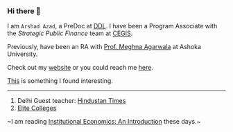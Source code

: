 ### Hi there 👋

I am `Arshad Azad`, a PreDoc at [DDL](devdatalab.org/team). I have been a Program Associate with the _Strategic Public Finance_ team at [CEGIS](https://api.cegis.org/arshad-azad).


Previously, have been an RA with [Prof. Meghna Agarwala](https://www.ashoka.edu.in/profile/meghna-agarwala-3/) at Ashoka University.

Check out my [website](https://azadecon.github.io) or you could reach me [here](mailto:azadecon@gmail.com).

[This](https://gist.github.com/bbdaniels/246867d78f07db5b2baecd0d8a22ef1a) is something I found interesting.


---
1. Delhi Guest teacher: [Hindustan Times](https://www.hindustantimes.com/class-of-2018/delhi-schools-12000-teacher-vacancies.html)
2. [Elite Colleges](https://www.nber.org/system/files/working_papers/w31492/w31492.pdf)

~I am reading [Institutional Economics: An Introduction](https://books.google.co.in/books/about/Institutional_Economics.html?id=a22MDwAAQBAJ&redir_esc=y) these days.~

<!--
**azadecon/azadecon** is a ✨ _special_ ✨ repository because its `README.md` (this file) appears on your GitHub profile.

Here are some ideas to get you started:

- 🔭 I’m currently working on ...
- 🌱 I’m currently learning ...
- 👯 I’m looking to collaborate on ...
- 🤔 I’m looking for help with ...
- 💬 Ask me about ...
- 📫 How to reach me: ...
- 😄 Pronouns: ...
- ⚡ Fun fact: ...
-->
